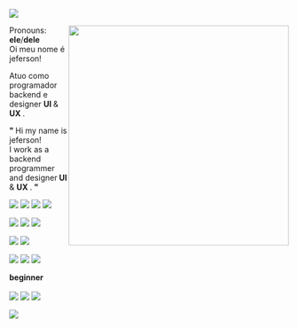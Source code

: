 ![](https://komarev.com/ghpvc/?username=git-cardoso-username&label=PROFILE+VIEWS&style=flat-square&color=lightgrey)

<p>
  <img  align=right src="https://c.tenor.com/re-mTjTLwIoAAAAd/zoro.gif" width="397" />
</p>

Pronouns: <strong>ele</strong>/<strong>dele</strong>   
Oi meu nome é jeferson!    

Atuo como programador backend e designer <strong> UI </strong> & <strong> UX </strong>.

<strong> " </strong>     Hi my name is jeferson!   
   I work as a backend programmer and designer<strong> UI </strong> & <strong> UX </strong>. 
   <strong> " </strong>

![](https://img.shields.io/badge/Linux-FCC624?style=for-the-badge&logo=linux&logoColor=black)                                     ![](https://img.shields.io/badge/shell_script-%23121011.svg?style=for-the-badge&logo=gnu-bash&logoColor=white) ![](https://img.shields.io/badge/c-%2300599C.svg?style=for-the-badge&logo=c&logoColor=white)  ![](https://img.shields.io/badge/c++-%2300599C.svg?style=for-the-badge&logo=c%2B%2B&logoColor=white) 

![](https://img.shields.io/badge/python-%2314354C.svg?style=for-the-badge&logo=python&logoColor=white") ![](https://img.shields.io/badge/django-%23092E20.svg?style=for-the-badge&logo=django&logoColor=white)  ![](https://img.shields.io/badge/DJANGO-REST-ff1709?style=for-the-badge&logo=django&logoColor=white&color=ff1709&labelColor=gray)

![](https://img.shields.io/badge/javascript-%23323330.svg?style=for-the-badge&logo=javascript&logoColor=%23F7DF1E") ![](https://img.shields.io/badge/WordPress-%23117AC9.svg?style=for-the-badge&logo=WordPress&logoColor=white)

![](https://img.shields.io/badge/-Postman-FF6C37?logo=postman&logoColor=white&style=for-the-badge)   ![](https://img.shields.io/badge/-git-orange?logo=git&logoColor=white&style=for-the-badge)     ![](https://img.shields.io/badge/figma-%23F24E1E.svg?style=for-the-badge&logo=figma&logoColor=white)

<strong>   beginner</strong>   
<br/>
![](https://img.shields.io/badge/dart-%230175C2.svg?style=for-the-badge&logo=dart&logoColor=white) ![](https://img.shields.io/badge/Flutter-%2302569B.svg?style=for-the-badge&logo=Flutter&logoColor=white) ![](https://img.shields.io/badge/Next-black?style=for-the-badge&logo=next.js&logoColor=white)    



![](https://github-profile-trophy.vercel.app/?username=git-cardoso&title=Commit,Repositories,PullRequest,MultiLanguage&theme=alduin&margin-w=9)






